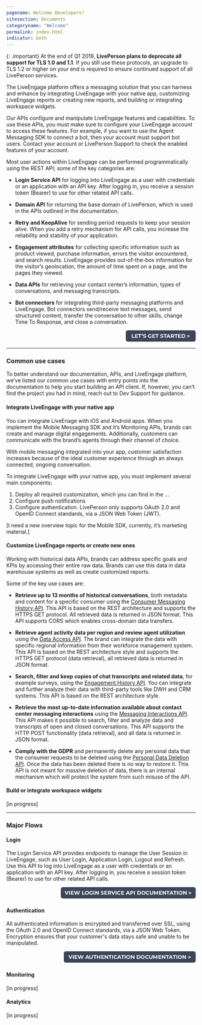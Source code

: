 ```yaml
---
pagename: Welcome Developers!
sitesection: Documents
categoryname: "Welcome"
permalink: index.html
indicator: both
---
```



{: .important}
At the end of Q1 2019, **LivePerson plans to deprecate all support for TLS 1.0 and 1.1**. If you still use these protocols, an upgrade to TLS 1.2 or higher on your end is required to ensure continued support of all LivePerson services.

The LiveEngage platform offers a messaging solution that you can harness and enhance by integrating LiveEngage with your native app, customizing LiveEngage reports or creating new reports, and building or integrating workspace widgets.   

Our APIs configure and manipulate LiveEngage features and capabilities. To use these APIs, you must make sure to configure your LiveEngage account to access these features. For example, if you want to use the Agent Messaging SDK to connect a bot, then your account must support bot users.  Contact your account or LivePerson Support to check the enabled features of your account.  

Most user actions within LiveEngage can be performed programmatically using the REST API; some of the key categories are:

- **Login Service API** for logging into LiveEngage as a user with credentials or an application with an API key. After logging in, you receive a session token (Bearer) to use for other related API calls.
  
- **Domain API** for returning the base domain of LivePerson, which is used in the APIs outlined in the documentation.

- **Retry and KeepAlive** for sending period requests to keep your session alive. When you add a retry mechanism for API calls, you increase the reliability and stability of your application. 

- **Engagement attributes** for collecting specific information such as product viewed, purchase information, errors the visitor encountered, and search results. LiveEngage provides out-of-the-box information for the visitor’s geolocation, the amount of time spent on a page, and the pages they viewed. 

- **Data APIs** for retrieving your contact center’s information, types of conversations, and messaging transcripts. 

- **Bot connectors** for integrating third-party messaging platforms and LiveEngage.  Bot connectors send/receive text messages, send structured content, transfer the conversation to other skills, change Time To Response, and close a conversation. 


<p style="text-align: right">
<a href="before-you-get-started-let-s-get-started.html"><img src="../img/btn-lets-get-started.png"></a></p>


---  

### Common use cases
To better understand our documentation, APIs, and LiveEngage platform, we’ve listed our common use cases with entry points into the documentation to help you start building an API client. If, however, you can’t find the project you had in mind, reach out to Dev Support for guidance. 


#### Integrate LiveEngage with your native app

You can integrate LiveEnage with iOS and Android apps.  When you implement the Mobile Messaging SDK and it’s Monitoring APIs, brands can create and manage digital engagements.  Additionally, customers can communicate with the brand’s agents through their channel of choice.  

With mobile messaging integrated into your app, customer satisfaction increases because of the ideal customer experience through an always connected, ongoing conversation. 

To integrate LiveEngage with your native app, you must implement several main components:

1. Deploy all required customization, which you can find in the …
2. Configure push notifications
3. Configure authentication. LivePerson only supports OAuth 2.0 and OpenID Connect standards, via a JSON Web Token (JWT).  

[I need a new overview topic for the Mobile SDK, currently, it’s marketing material.]


#### Customize LiveEngage reports or create new ones

Working with historical data APIs, brands can address specific goals and KPIs by accessing their entire raw data.  Brands can use this data in data warehouse systems as well as create customized reports.  

Some of the key use cases are:
- **Retrieve up to 13 months of historical conversations**, both metadata and content for a specific consumer using the [Consumer Messaging History API](https://developers.liveperson.com/consumer-messaging-history-api-overview.html). This API is based on the REST architecture and supports the HTTPS GET protocol. All retrieved data is returned in JSON format. This API supports CORS which enables cross-domain data transfers. 

- **Retrieve agent activity data per region and review agent utilization** using the [Data Access API](https://developers.liveperson.com/data-access-api-overview.html). The brand can integrate the data with specific regional information from their workforce management system. This API is based on the REST architecture style and supports the HTTPS GET protocol (data retrieval), all retrieved data is returned in JSON format. 

- **Search, filter and keep copies of chat transcripts and related data**, for example surveys, using the [Engagement History API](https://developers.liveperson.com/engagement-history-api-overview.html).  You can  integrate and further analyze their data with third-party tools like DWH and CRM systems. This API is based on the REST architecture style.

- **Retrieve the most up-to-date information available about contact center messaging interactions** using the [Messaging Interactions API](https://developers.liveperson.com/messaging-interactions-api-overview.html). This API makes it possible to search, filter and analyze data and transcripts of open and closed conversations. This API supports the HTTP POST functionality (data retrieval), and all data is returned in JSON format.

- **Comply with the GDPR** and permanently delete any personal data that the consumer requests to be deleted using the [Personal Data Deletion API](https://developers.liveperson.com/personal-data-deletion-api-overview.html). Once the data has been deleted there is no way to restore it. This API is not meant for massive deletion of data, there is an internal mechanism which will protect the system from such misuse of the API.


#### Build or integrate workspace widgets

[in progress]

---  

### Major Flows

#### Login 
The Login Service API provides endpoints to manage the User Session in LiveEngage, such as User Login, Application Login, Logout and Refresh. Use this API to log into LiveEngage as a user with credentials or an application with an API key. After logging in, you receive a session token (Bearer) to use for other related API calls.

<p style="text-align: right">
<a href="login-service-api-overview.html" center><img src="../img/btn-view-login-service-api.png" class="center"></a></p>


#### Authentication
All authenticated information is encrypted and transferred over SSL, using the OAuth 2.0 and OpenID Connect standards, via a JSON Web Token.  Encryption ensures that your customer's data stays safe and unable to be manipulated.

<p style="text-align: right">
<a href="essential-resources-authentication.html" center><img src="../img/btn-view-auth-docs.png"></a></p>

#### Monitoring

[in progress]

#### Analytics

[in progress]
